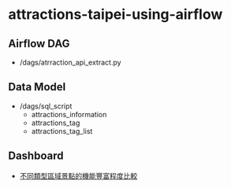 # attractions-taipei-using-airflow

## Airflow DAG
- /dags/atrraction_api_extract.py

## Data Model
- /dags/sql_script
    - attractions_information
    - attractions_tag
    - attractions_tag_list
    

## Dashboard
- [不同類型區域景點的機能豐富程度比較](https://datastudio.google.com/reporting/e3fb2396-6fb3-4ce7-9735-87d67f84db18)